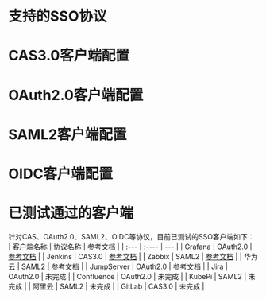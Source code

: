 # 支持的SSO协议
# CAS3.0客户端配置
# OAuth2.0客户端配置
# SAML2客户端配置
# OIDC客户端配置
# 已测试通过的客户端
针对CAS、OAuth2.0、SAML2、OIDC等协议，目前已测试的SSO客户端如下：
| 客户端名称    | 协议名称     | 参考文档        |
| :---        |    :----   |          --- |
| Grafana      | OAuth2.0       | [参考文档](https://github.com/yuyan075500/ops-api/blob/main/deploy/sso_example/grafana.md "参考文档")   |
| Jenkins   | CAS3.0        | [参考文档](https://github.com/yuyan075500/ops-api/blob/main/deploy/sso_example/jenkins.md "参考文档")      |
| Zabbix   | SAML2        | [参考文档](https://github.com/yuyan075500/ops-api/blob/main/deploy/sso_example/zabbix.md "参考文档")      |
| 华为云   | SAML2        | [参考文档](https://github.com/yuyan075500/ops-api/blob/main/deploy/sso_example/huawei_cloud.md "参考文档")      |
| JumpServer   | OAuth2.0        | [参考文档](https://github.com/yuyan075500/ops-api/blob/main/deploy/sso_example/jumpserver.md "参考文档")      |
| Jira   | OAuth2.0        | 未完成      |
| Confluence   | OAuth2.0        | 未完成      |
| KubePi   | SAML2        | 未完成      |
| 阿里云   | SAML2        | 未完成      |
| GitLab   | CAS3.0        | 未完成      |
